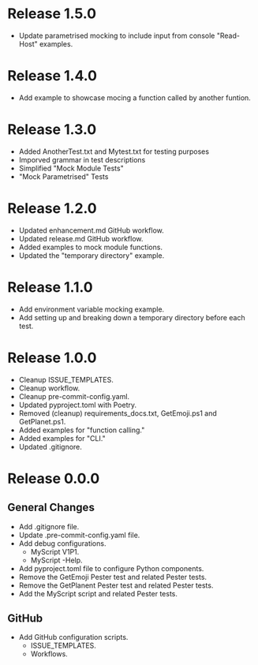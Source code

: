 # Release 1.5.0

- Update parametrised mocking to include input from console "Read-Host" examples.

# Release 1.4.0

- Add example to showcase mocing a function called by another funtion.

# Release 1.3.0

- Added AnotherTest.txt and Mytest.txt for testing purposes
- Imporved grammar in test descriptions
- Simplified "Mock Module Tests"
- "Mock Parametrised" Tests

# Release 1.2.0

- Updated enhancement.md GitHub workflow.
- Updated release.md GitHub workflow.
- Added examples to mock module functions.
- Updated the "temporary directory" example.

# Release 1.1.0

- Add environment variable mocking example.
- Add setting up and breaking down a temporary directory before each test.

# Release 1.0.0

- Cleanup ISSUE_TEMPLATES.
- Cleanup workflow.
- Cleanup pre-commit-config.yaml.
- Updated pyproject.toml with Poetry.
- Removed (cleanup) requirements_docs.txt, GetEmoji.ps1 and GetPlanet.ps1.
- Added examples for "function calling."
- Added examples for "CLI."
- Updated .gitignore.

# Release 0.0.0

## General Changes

- Add .gitignore file.
- Update .pre-commit-config.yaml file.
- Add debug configurations.
  - MyScript V1P1.
  - MyScript -Help.
- Add pyproject.toml file to configure Python components.
- Remove the GetEmoji Pester test and related Pester tests.
- Remove the GetPlanent Pester test and related Pester tests.
- Add the MyScript script and related Pester tests.

## GitHub

- Add GitHub configuration scripts.
  - ISSUE_TEMPLATES.
  - Workflows.
